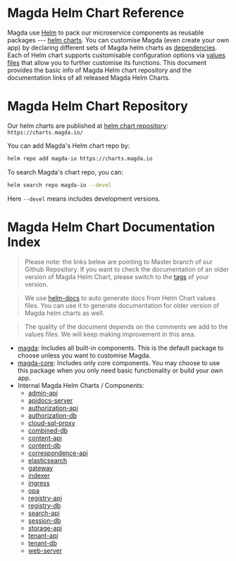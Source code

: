 # Magda Helm Chart Reference

Magda use [Helm](https://helm.sh/) to pack our microservice components as reusable packages --- [helm charts](https://helm.sh/docs/topics/charts/). You can customise Magda (even create your own app) by declaring different sets of Magda helm charts as [dependencies](https://helm.sh/docs/chart_template_guide/subcharts_and_globals/). Each of Helm chart supports customisable configuration options via [values files](https://helm.sh/docs/chart_template_guide/values_files/) that allow you to further customise its functions. This document provides the basic info of Magda Helm chart repository and the documentation links of all released Magda Helm Charts.

# Magda Helm Chart Repository

Our helm charts are published at [helm chart repository](https://helm.sh/docs/helm/helm_repo_add/): `https://charts.magda.io/`

You can add Magda's Helm chart repo by:

```bash
helm repo add magda-io https://charts.magda.io
```

To search Magda's chart repo, you can:

```bash
helm search repo magda-io --devel
```

Here `--devel` means includes development versions.

# Magda Helm Chart Documentation Index

> Please note: the links belew are pointing to Master branch of our Github Repository. If you want to check the documentation of an older version of Magda Helm Chart, please switch to the [tags](https://github.com/magda-io/magda/tags) of your version.

> We use [helm-docs](https://github.com/norwoodj/helm-docs) to auto generate docs from Helm Chart values files. You can use it to generate documentation for older version of Magda helm charts as well.

> The quality of the document depends on the comments we add to the values files. We will keep making improvement in this area.

-   [magda](https://github.com/magda-io/magda/blob/master/deploy/helm/magda/README.md): Includes all built-in components. This is the default package to choose unless you want to customise Magda.
-   [magda-core](https://github.com/magda-io/magda/blob/master/deploy/helm/magda-core/README.md): Includes only core components. You may choose to use this package when you only need basic functionality or build your own app.
-   Internal Magda Helm Charts / Components:
    -   [admin-api](https://github.com/magda-io/magda/blob/master/deploy/helm/internal-charts/admin-api/README.md)
    -   [apidocs-server](https://github.com/magda-io/magda/blob/master/deploy/helm/internal-charts/apidocs-server/README.md)
    -   [authorization-api](https://github.com/magda-io/magda/blob/master/deploy/helm/internal-charts/authorization-api/README.md)
    -   [authorization-db](https://github.com/magda-io/magda/blob/master/deploy/helm/internal-charts/authorization-db/README.md)
    -   [cloud-sql-proxy](https://github.com/magda-io/magda/blob/master/deploy/helm/internal-charts/cloud-sql-proxy/README.md)
    -   [combined-db](https://github.com/magda-io/magda/blob/master/deploy/helm/internal-charts/combined-db/README.md)
    -   [content-api](https://github.com/magda-io/magda/blob/master/deploy/helm/internal-charts/content-api/README.md)
    -   [content-db](https://github.com/magda-io/magda/blob/master/deploy/helm/internal-charts/content-db/README.md)
    -   [correspondence-api](https://github.com/magda-io/magda/blob/master/deploy/helm/internal-charts/correspondence-api/README.md)
    -   [elasticsearch](https://github.com/magda-io/magda/blob/master/deploy/helm/internal-charts/elasticsearch/README.md)
    -   [gateway](https://github.com/magda-io/magda/blob/master/deploy/helm/internal-charts/gateway/README.md)
    -   [indexer](https://github.com/magda-io/magda/blob/master/deploy/helm/internal-charts/indexer/README.md)
    -   [ingress](https://github.com/magda-io/magda/blob/master/deploy/helm/internal-charts/ingress/README.md)
    -   [opa](https://github.com/magda-io/magda/blob/master/deploy/helm/internal-charts/opa/README.md)
    -   [registry-api](https://github.com/magda-io/magda/blob/master/deploy/helm/internal-charts/registry-api/README.md)
    -   [registry-db](https://github.com/magda-io/magda/blob/master/deploy/helm/internal-charts/registry-db/README.md)
    -   [search-api](https://github.com/magda-io/magda/blob/master/deploy/helm/internal-charts/search-api/README.md)
    -   [session-db](https://github.com/magda-io/magda/blob/master/deploy/helm/internal-charts/session-db/README.md)
    -   [storage-api](https://github.com/magda-io/magda/blob/master/deploy/helm/internal-charts/storage-api/README.md)
    -   [tenant-api](https://github.com/magda-io/magda/blob/master/deploy/helm/internal-charts/tenant-api/README.md)
    -   [tenant-db](https://github.com/magda-io/magda/blob/master/deploy/helm/internal-charts/tenant-db/README.md)
    -   [web-server](https://github.com/magda-io/magda/blob/master/deploy/helm/internal-charts/web-server/README.md)
